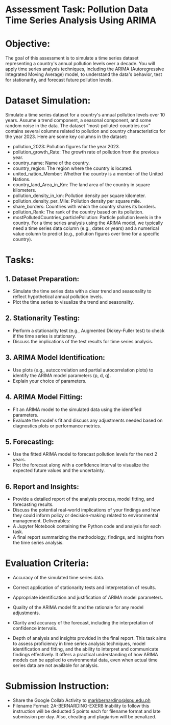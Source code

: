 # Assessment Task: Pollution Data Time Series Analysis Using ARIMA
# Objective:
The goal of this assessment is to simulate a time series dataset representing a country's annual pollution
levels over a decade. You will apply time series analysis techniques, including the ARIMA (Autoregressive
Integrated Moving Average) model, to understand the data's behavior, test for stationarity, and forecast
future pollution levels.
# Dataset Simulation:
Simulate a time series dataset for a country's annual pollution levels over 10 years. Assume a trend
component, a seasonal component, and some random noise in the data.
The dataset "most-polluted-countries.csv" contains several columns related to pollution and country
characteristics for the year 2023. Here are some key columns in the dataset:
* pollution_2023: Pollution figures for the year 2023.
* pollution_growth_Rate: The growth rate of pollution from the previous year.
* country_name: Name of the country.
* country_region: The region where the country is located.
* united_nation_Member: Whether the country is a member of the United Nations.
* country_land_Area_in_Km: The land area of the country in square kilometers.
* pollution_density_in_km: Pollution density per square kilometer.
* pollution_density_per_Mile: Pollution density per square mile.
* share_borders: Countries with which the country shares its borders.
* pollution_Rank: The rank of the country based on its pollution.
* mostPollutedCountries_particlePollution: Particle pollution levels in the country.
For a time series analysis using the ARIMA model, we typically need a time series data column (e.g., dates
or years) and a numerical value column to predict (e.g., pollution figures over time for a specific country).

# Tasks:
## 1. Dataset Preparation:
* Simulate the time series data with a clear trend and seasonality to reflect hypothetical
annual pollution levels.
* Plot the time series to visualize the trend and seasonality.
## 2. Stationarity Testing:
* Perform a stationarity test (e.g., Augmented Dickey-Fuller test) to check if the time series
is stationary.
* Discuss the implications of the test results for time series analysis.
## 3. ARIMA Model Identification:
* Use plots (e.g., autocorrelation and partial autocorrelation plots) to identify the ARIMA
model parameters (p, d, q).
* Explain your choice of parameters.
## 4. ARIMA Model Fitting:
* Fit an ARIMA model to the simulated data using the identified parameters.
* Evaluate the model's fit and discuss any adjustments needed based on diagnostics plots
or performance metrics.
## 5. Forecasting:
* Use the fitted ARIMA model to forecast pollution levels for the next 2 years.
* Plot the forecast along with a confidence interval to visualize the expected future values
and the uncertainty.
## 6. Report and Insights:
* Provide a detailed report of the analysis process, model fitting, and forecasting results.
* Discuss the potential real-world implications of your findings and how they could inform
policy or decision-making related to environmental management.
Deliverables:
* A Jupyter Notebook containing the Python code and analysis for each task.
* A final report summarizing the methodology, findings, and insights from the time series analysis.
# Evaluation Criteria:
* Accuracy of the simulated time series data.
* Correct application of stationarity tests and interpretation of results.
* Appropriate identification and justification of ARIMA model parameters.

* Quality of the ARIMA model fit and the rationale for any model adjustments.
* Clarity and accuracy of the forecast, including the interpretation of confidence intervals.
* Depth of analysis and insights provided in the final report.
This task aims to assess proficiency in time series analysis techniques, model identification and fitting, and
the ability to interpret and communicate findings effectively. It offers a practical understanding of how
ARIMA models can be applied to environmental data, even when actual time series data are not available
for analysis.
# Submission Instruction:
* Share the Google Collab Activity to markbernardino@lspu.edu.ph
* Filename Format: 2A-BERNARDINO-EXER8
Inability to follow this instruction will be deducted 5 points each for filename format and late submission
per day. Also, cheating and plagiarism will be penalized.

